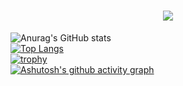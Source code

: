 <h1 align="center"> <a href="https://sunguoqi.com/"> <img src="https://readme-typing-svg.herokuapp.com/?lines=console.log(%22Hello%2C%20World!%22);小孙同学祝您今天愉快!&center=true&size=27"> </a> </h1>  


![Anurag's GitHub stats](https://github-readme-stats.vercel.app/api?username=SakuraMotoKoi&show_icons=true&theme=onedark)  
[![Top Langs](https://github-readme-stats.vercel.app/api/top-langs/?username=SakuraMotoKoi&theme=tokyonight)](https://github.com/anuraghazra/github-readme-stats)  
[![trophy](https://github-profile-trophy.vercel.app/?username=SakuraMotoKoi&theme=onedark)](https://github.com/ryo-ma/github-profile-trophy)  
[![Ashutosh's github activity graph](https://github-readme-activity-graph.vercel.app/graph?username=SakuraMotoKoi&theme=react-dark)](https://github.com/ashutosh00710/github-readme-activity-graph)  

